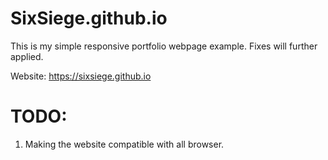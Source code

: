 # SixSiege.github.io
This is my simple responsive portfolio webpage example. Fixes will further applied.

Website: https://sixsiege.github.io

# TODO:
1. Making the website compatible with all browser.
